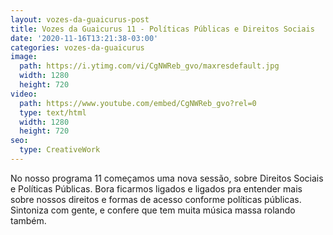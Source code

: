 ```yaml
---
layout: vozes-da-guaicurus-post
title: Vozes da Guaicurus 11 - Políticas Públicas e Direitos Sociais
date: '2020-11-16T13:21:38-03:00'
categories: vozes-da-guaicurus
image:
  path: https://i.ytimg.com/vi/CgNWReb_gvo/maxresdefault.jpg
  width: 1280
  height: 720
video:
  path: https://www.youtube.com/embed/CgNWReb_gvo?rel=0
  type: text/html
  width: 1280
  height: 720
seo:
  type: CreativeWork
---
```

No nosso programa 11 começamos uma nova sessão, sobre Direitos Sociais e Políticas Públicas. Bora ficarmos ligados e ligados pra entender mais sobre nossos direitos e formas de acesso conforme políticas públicas. Sintoniza com gente, e confere que tem muita música massa rolando também.
